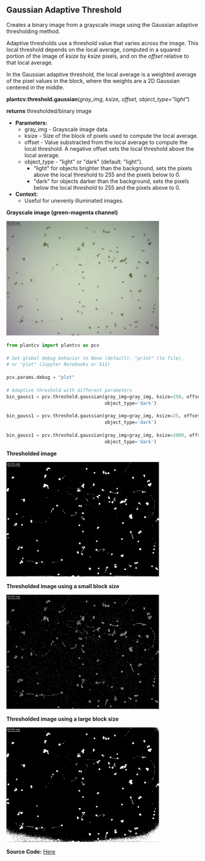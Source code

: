 ## Gaussian Adaptive Threshold

Creates a binary image from a grayscale image using the Gaussian adaptive thresholding method.

Adaptive thresholds use a threshold value that varies across the image.
This local threshold depends on the local average, computed in a squared portion of the image of
*ksize* by *ksize* pixels, and on the *offset* relative to that local average.

In the Gaussian adaptive threshold, the local average is a weighted average of the pixel values in the block, where the weights are a 2D Gaussian centered in the middle.

**plantcv.threshold.gaussian**(*gray_img, ksize, offset, object_type="light"*)

**returns** thresholded/binary image

- **Parameters:**
    - gray_img - Grayscale image data.
    - ksize - Size of the block of pixels used to compute the local average.
    - offset - Value substracted from the local average to compute the local threshold.
    A negative offset sets the local threshold above the local average.
    - object_type - "light" or "dark" (default: "light").
      - "light" for objects brighter than the background, sets the pixels above
      the local threshold to 255 and the pixels below to 0.
      - "dark" for objects darker than the background, sets the pixels below the
      local threshold to 255 and the pixels above to 0.
- **Context:**
    - Useful for unevenly illuminated images.


**Grayscale image (green-magenta channel)**

![Screenshot](img/documentation_images/adaptive_threshold/pollen_grains.png)


```python
from plantcv import plantcv as pcv

# Set global debug behavior to None (default), "print" (to file),
# or "plot" (Jupyter Notebooks or X11)

pcv.params.debug = "plot"

# Adaptive threshold with different parameters
bin_gauss1 = pcv.threshold.gaussian(gray_img=gray_img, ksize=250, offset=15,
                                    object_type='dark')

bin_gauss1 = pcv.threshold.gaussian(gray_img=gray_img, ksize=25, offset=5,
                                    object_type='dark')
                                    
bin_gauss1 = pcv.threshold.gaussian(gray_img=gray_img, ksize=2000, offset=15,
                                    object_type='dark')

```

**Thresholded image**

![Screenshot](img/documentation_images/adaptive_threshold/pollen_grains_adaptive_Gauss_250-15_scaled.png)

**Thresholded image using a small block size**

![Screenshot](img/documentation_images/adaptive_threshold/pollen_grains_adaptive_Gauss_25-5_scaled.png)

**Thresholded image using a large block size**

![Screenshot](img/documentation_images/adaptive_threshold/pollen_grains_adaptive_Gauss_2000-15_scaled.png)

**Source Code:** [Here](https://github.com/danforthcenter/plantcv/blob/main/plantcv/plantcv/threshold/threshold_methods.py)
